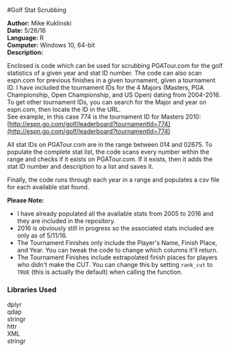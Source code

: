 #Golf Stat Scrubbing

**Author:** Mike Kuklinski  
**Date:** 5/26/16  
**Language:** R  
**Computer:** Windows 10, 64-bit  
**Description:**  
    
Enclosed is code which can be used for scrubbing PGATour.com for the golf statistics
of a given year and stat ID number. The code can also scan espn.com for previous finishes 
in a given tournament, given a tournament ID. I have included the tournament IDs for the 4 Majors (Masters, PGA Championship, Open Championship, and US Open) dating from 2004-2016. To get other tournament IDs, you can search for the Major and year on espn.com, then locate the ID in the URL.  
See example, in this case 774 is the tournament ID for Masters 2010:  
[http://espn.go.com/golf/leaderboard?tournamentId=774](http://espn.go.com/golf/leaderboard?tournamentId=774)

All stat IDs on PGATour.com are in the range between 014 and 02675. To populate the complete stat list, the code scans every number within the range and checks if it exists on PGATour.com. If it exists, then it adds the stat ID number and description to a list and saves it.

Finally, the code runs through each year in a range and populates a csv file for each available stat found.

**Please Note:**  
- I have already populated all the available stats from 2005 to 2016 and they are included in the repository.  
- 2016 is obviously still in progress so the associated stats included are only as of 5/11/16.  
- The Tournament Finishes only include the Player's Name, Finish Place, and Year. You can tweak the code to change which columns it'll return.  
- The Tournament Finishes include extrapolated finish places for players who didn't make the CUT. You can change this by setting `rank_cut` to `TRUE` (this is actually the default) when calling the function.

### Libraries Used    
dplyr  
qdap  
stringr  
httr  
XML  
stringr  